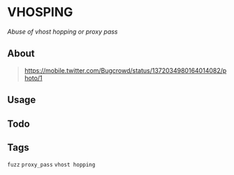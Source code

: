 # VHOSPING
_Abuse of vhost hopping or proxy pass_

## About
> https://mobile.twitter.com/Bugcrowd/status/1372034980164014082/photo/1

## Usage
> 

## Todo

## Tags
`fuzz` `proxy_pass` `vhost hopping`